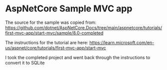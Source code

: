 # AspNetCore Sample MVC app

The source for the sample was copied from:
https://github.com/dotnet/AspNetCore.Docs/tree/main/aspnetcore/tutorials/first-mvc-app/start-mvc/sample/8.0-completed

The instructions for the tutorial are here:
https://learn.microsoft.com/en-us/aspnet/core/tutorials/first-mvc-app/start-mvc

I took the completed project and went back through the instructions to convert
it to SQLite
